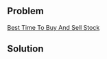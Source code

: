 

## Problem

[Best Time To Buy And Sell Stock](https://leetcode.com/explore/interview/card/top-interview-questions-easy/97/dynamic-programming/572/)

## Solution